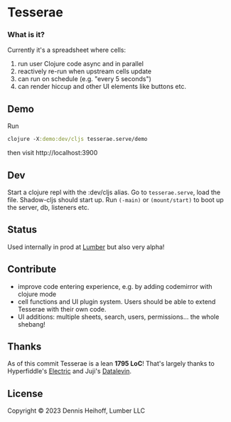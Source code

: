 # Tesserae

### What is it? 
Currently it's a spreadsheet where cells:
1. run user Clojure code async and in parallel
2. reactively re-run when upstream cells update
3. can run on schedule (e.g. "every 5 seconds")
4. can render hiccup and other UI elements like buttons etc.

## Demo

Run
```clojure
clojure -X:demo:dev/cljs tesserae.serve/demo
```

then visit http://localhost:3900

## Dev

Start a clojure repl with the :dev/cljs alias.
Go to `tesserae.serve`, load the file. Shadow-cljs should start up.
Run `(-main)` or `(mount/start)` to boot up the server, db, listeners etc.

## Status
Used internally in prod at [Lumber](https://lumber.dev/) but also very alpha!

## Contribute
- improve code entering experience, e.g. by adding codemirror with clojure mode
- cell functions and UI plugin system. Users should be able to extend Tesserae with their own code.
- UI additions: multiple sheets, search, users, permissions... the whole shebang!

## Thanks
As of this commit Tesserae is a lean **1795 LoC**!
That's largely thanks to Hyperfiddle's [Electric](https://github.com/hyperfiddle/electric)
and Juji's [Datalevin](https://github.com/juji-io/datalevin).

## License

Copyright © 2023 Dennis Heihoff, Lumber LLC


